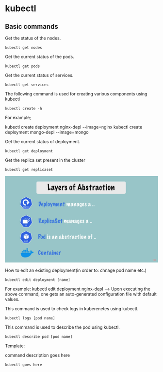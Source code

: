 # kubectl

## Basic commands


Get the status of the nodes.

~~~
kubectl get nodes
~~~

Get the current status of the pods.

~~~
kubectl get pods
~~~


Get the current status of services.

~~~
kubectl get services
~~~


The following command is used for creating various components using kubectl
~~~
kubectl create -h
~~~

For example;

kubectl create deployment nginx-depl --image=nginx
kubectl create deployment mongo-depl --image=mongo


Get the current status of deployment.

~~~
kubectl get deployment
~~~

Get the replica set present in the cluster

~~~
kubectl get replicaset
~~~

![layersofabsraction](https://github.com/syedumerahmedcode/kubernetes/blob/master/images/layersofabsraction.png)

How to edit an existing deployment(in order to: chnage pod name etc.)

~~~
kubectl edit deployment [name]
~~~
 For example: kubectl edit deployment nginx-depl
--> Upon executing the above command, one gets an auto-generated configuration file with default values.


This command is used to check logs in kuberenetes using kubectl.

~~~
kubectl logs [pod name]
~~~


This command is used to describe the pod using kubectl.

~~~
kubectl describe pod [pod name]
~~~












Template:

command description goes here

~~~
kubectl goes here
~~~
